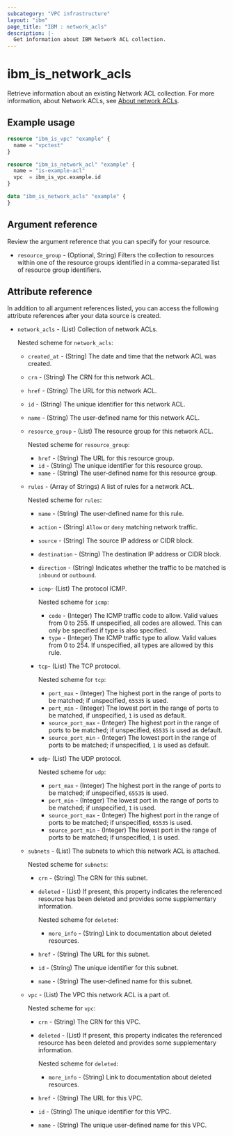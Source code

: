 ```yaml
---
subcategory: "VPC infrastructure"
layout: "ibm"
page_title: "IBM : network_acls"
description: |-
  Get information about IBM Network ACL collection.
---
```


# ibm_is_network_acls

Retrieve information about an existing Network ACL collection. For more information, about Network ACLs, see [About network ACLs](https://cloud.ibm.com/docs/vpc?topic=vpc-using-acls).

## Example usage

```terraform
resource "ibm_is_vpc" "example" {
  name = "vpctest"
}

resource "ibm_is_network_acl" "example" {
  name = "is-example-acl"
  vpc  = ibm_is_vpc.example.id
}

data "ibm_is_network_acls" "example" {
}
```

## Argument reference

Review the argument reference that you can specify for your resource.

- `resource_group` - (Optional, String) Filters the collection to resources within one of the resource groups identified in a comma-separated list of resource group identifiers.

## Attribute reference

In addition to all argument references listed, you can access the following attribute references after your data source is created.

- `network_acls` - (List) Collection of network ACLs.

  Nested scheme for `network_acls`:
  - `created_at` - (String) The date and time that the network ACL was created.
  - `crn` - (String) The CRN for this network ACL.
  - `href` - (String) The URL for this network ACL.
  - `id` - (String) The unique identifier for this network ACL.
  - `name` - (String) The user-defined name for this network ACL.
  - `resource_group` - (List) The resource group for this network ACL.

  	Nested scheme for `resource_group`:
  	- `href` - (String) The URL for this resource group.
  	- `id` - (String) The unique identifier for this resource group.
  	- `name` - (String) The user-defined name for this resource group.
  - `rules` - (Array of Strings) A list of rules for a network ACL.

    Nested scheme for `rules`:
	- `name` - (String) The user-defined name for this rule.
  	- `action` - (String)  `Allow` or `deny` matching network traffic.
  	- `source` - (String) The source IP address or CIDR block.
  	- `destination` - (String) The destination IP address or CIDR block.
  	- `direction` - (String) Indicates whether the traffic to be matched is `inbound` or `outbound`.
  	- `icmp`- (List) The protocol ICMP.

   	  Nested scheme for `icmp`:
	  - `code` - (Integer) The ICMP traffic code to allow. Valid values from 0 to 255. If unspecified, all codes are allowed. This can only be specified if type is also specified.
   	  - `type` - (Integer) The ICMP traffic type to allow. Valid values from 0 to 254. If unspecified, all types are allowed by this rule.
   	- `tcp`- (List) The TCP protocol.
	   
  	  Nested scheme for `tcp`:
	  - `port_max` - (Integer) The highest port in the range of ports to be matched; if unspecified, `65535` is used.
  	  - `port_min` - (Integer) The lowest port in the range of ports to be matched, if unspecified, `1` is used as default.
  	  - `source_port_max` - (Integer) The highest port in the range of ports to be matched; if unspecified, `65535` is used as default.
  	  - `source_port_min` - (Integer) The lowest port in the range of ports to be matched; if unspecified, `1` is used as default.
  	- `udp`- (List) The UDP protocol.

	  Nested scheme for `udp`:
	  - `port_max` - (Integer) The highest port in the range of ports to be matched; if unspecified, `65535` is used.
  	  - `port_min` - (Integer) The lowest port in the range of ports to be matched; if unspecified, `1` is used.
  	  - `source_port_max` - (Integer) The highest port in the range of ports to be matched; if unspecified, `65535` is used.
  	  - `source_port_min` - (Integer) The lowest port in the range of ports to be matched; if unspecified, `1` is used.
  - `subnets` - (List) The subnets to which this network ACL is attached.

  	Nested scheme for `subnets`:
  	- `crn` - (String) The CRN for this subnet.
  	- `deleted` - (List) If present, this property indicates the referenced resource has been deleted and provides some supplementary information.

  		Nested scheme for `deleted`:
  		- `more_info` - (String) Link to documentation about deleted resources.
  	- `href` - (String) The URL for this subnet.
  	- `id` - (String) The unique identifier for this subnet.
  	- `name` - (String) The user-defined name for this subnet.
  - `vpc` - (List) The VPC this network ACL is a part of.

  	Nested scheme for `vpc`:
  	- `crn` - (String) The CRN for this VPC.
  	- `deleted` - (List) If present, this property indicates the referenced resource has been deleted and provides some supplementary information.

  		Nested scheme for `deleted`:
  		- `more_info` - (String) Link to documentation about deleted resources.
  	- `href` - (String) The URL for this VPC.
  	- `id` - (String) The unique identifier for this VPC.
  	- `name` - (String) The unique user-defined name for this VPC.
